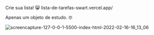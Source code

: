 Crie sua lista! 😸
lista-de-tarefas-swart.vercel.app/

Apenas um objeto de estudo. 🤓

![screencapture-127-0-0-1-5500-index-html-2022-02-16-16_13_06](https://user-images.githubusercontent.com/82238031/154494825-c9be2af6-2aa7-4ed7-a374-e7d5102348a5.png)

